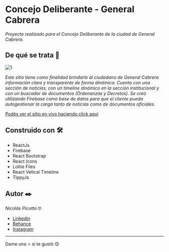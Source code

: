 # Concejo Deliberante - General Cabrera

_Proyecto realizado para el Concejo Deliberante de la ciudad de General Cabrera._

## De qué se trata 🚀

![1](https://mir-s3-cdn-cf.behance.net/project_modules/fs/d1fabd141328135.6251a8d80e52d.jpg)

_Este sitio tiene como finalidad brindarle al ciudadano de General Cabrera información clara y transparente de forma dinámica._
_Cuenta con una sección de noticias, con un timeline dinámico en la sección institucional y con un buscador de documentos (Ordenanzas y Decretos)._
_Se creó utilizando Firebase como base de datos para que el cliente pueda autogestionar la carga tanto de noticias como de documentos oficiales._

[Podés ver el sitio en vivo haciendo click aquí](https://concejocabrera.gob.ar/)

## Construido con 🛠️

- ReactJs
- Firebase
- React Bootstrap
- React Icons
- Lottie Files
- React Vetical Timeline
- TippyJs

## Autor ✒️

_Nicolás Picotto_ :nerd_face:

- [Linkedin](https://github.com/NicoPicotto)
- [Behance](https://www.behance.net/nicolaspicotto)
- [Instagram](https://www.instagram.com/npicotto)

---

Dame una :star: si te gustó 😊
